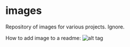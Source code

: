 # images
Repository of images for various projects. Ignore.

How to add image to a readme: 
  ![alt tag](link)
